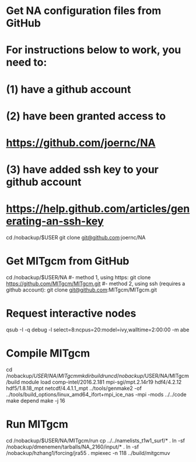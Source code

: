 # Get NA configuration files from GitHub
# For instructions below to work, you need to:
# (1) have a github account
# (2) have been granted access to
#     https://github.com/joernc/NA
# (3) have added ssh key to your github account
#     https://help.github.com/articles/generating-an-ssh-key
 cd /nobackup/$USER
 git clone git@github.com:joernc/NA

# Get MITgcm from GitHub
 cd /nobackup/$USER/NA
#- method 1, using https:
 git clone https://github.com/MITgcm/MITgcm.git
#- method 2, using ssh (requires a github account):
 git clone git@github.com:MITgcm/MITgcm.git

# Request interactive nodes
 qsub -I -q debug -l select=8:ncpus=20:model=ivy,walltime=2:00:00 -m abe

# Compile MITgcm
 cd /nobackup/$USER/NA/MITgcm
 mkdir build run
 cd /nobackup/$USER/NA/MITgcm/build
 module load comp-intel/2016.2.181 mpi-sgi/mpt.2.14r19 hdf4/4.2.12 hdf5/1.8.18_mpt netcdf/4.4.1.1_mpt
 ../tools/genmake2 -of ../tools/build_options/linux_amd64_ifort+mpi_ice_nas -mpi -mods ../../code 
 make depend
 make -j 16

# Run MITgcm
 cd /nobackup/$USER/NA/MITgcm/run
 cp ../../namelists_t1w1_surf/* .
 ln -sf /nobackup/dmenemen/tarballs/NA_2160/input/* .
 ln -sf /nobackup/hzhang1/forcing/jra55 .
 mpiexec -n 118 ../build/mitgcmuv
